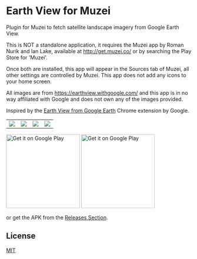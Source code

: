 # Earth View for Muzei

Plugin for Muzei to fetch satellite landscape imagery from Google Earth View.

This is NOT a standalone application, it requires the Muzei app by Roman Nurik and Ian Lake, available at http://get.muzei.co/ or by searching the Play Store for 'Muzei'.

Once both are installed, this app will appear in the Sources tab of Muzei, all other settings are controlled by Muzei. This app does not add any icons to your home screen.

All images are from https://earthview.withgoogle.com/ and this app is in no way affiliated with Google and does not own any of the images provided.

Inspired by the [Earth View from Google Earth](https://chrome.google.com/webstore/detail/earth-view-from-google-ea/bhloflhklmhfpedakmangadcdofhnnoh) Chrome extension by Google.

<table>
  <tr>
    <td><img src='https://github.com/RafhaanShah/Earth-View-For-Muzei/blob/master/fastlane/metadata/android/en-US/images/phoneScreenshots/1.png'></td>
    <td><img src='https://github.com/RafhaanShah/Earth-View-For-Muzei/blob/master/fastlane/metadata/android/en-US/images/phoneScreenshots/2.png'></td>
    <td><img src='https://github.com/RafhaanShah/Earth-View-For-Muzei/blob/master/fastlane/metadata/android/en-US/images/phoneScreenshots/4.png'></td>
    <td><img src='https://github.com/RafhaanShah/Earth-View-For-Muzei/blob/master/fastlane/metadata/android/en-US/images/phoneScreenshots/5.png'></td>
  </tr>
</table>

<a href='https://play.google.com/store/apps/details?id=com.rafapps.earthviewformuzei'><img width=200 alt='Get it on Google Play' src='https://play.google.com/intl/en_us/badges/images/generic/en_badge_web_generic.png'/></a>
<a href='https://f-droid.org/packages/com.rafapps.earthviewformuzei/'><img width=200 alt='Get it on Google Play' src='https://fdroid.gitlab.io/artwork/badge/get-it-on.png'/></a>

or get the APK from the [Releases Section](https://github.com/RafhaanShah/Earth-View-Muzei/releases/latest).

## License
[MIT](https://choosealicense.com/licenses/mit/)
